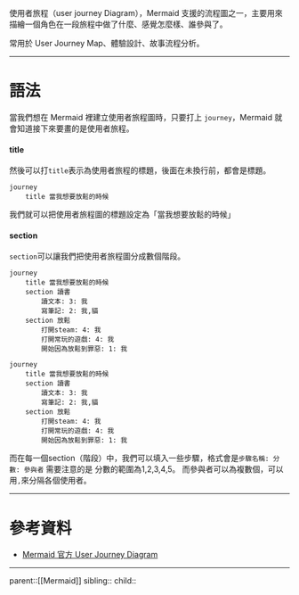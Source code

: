 使用者旅程（user journey Diagram），Mermaid 支援的流程圖之一，主要用來描繪一個角色在一段旅程中做了什麼、感覺怎麼樣、誰參與了。  

常用於 User Journey Map、體驗設計、故事流程分析。
- - -
# 語法
當我們想在 Mermaid 裡建立使用者旅程圖時，只要打上 `journey`，Mermaid 就會知道接下來要畫的是使用者旅程。

#### title
然後可以打`title`表示為使用者旅程的標題，後面在未換行前，都會是標題。
```Mermaid
journey
	title 當我想要放鬆的時候
```
我們就可以把使用者旅程圖的標題設定為「當我想要放鬆的時候」

#### section 
`section`可以讓我們把使用者旅程圖分成數個階段。
```Mermaid
journey
	title 當我想要放鬆的時候
	section 讀書
		讀文本: 3: 我
		寫筆記: 2: 我,貓
	section 放鬆
		打開steam: 4: 我
		打開常玩的遊戲: 4: 我
		開始因為放鬆到罪惡: 1: 我	
```
```mermaid
journey
	title 當我想要放鬆的時候
	section 讀書
		讀文本: 3: 我
		寫筆記: 2: 我,貓
	section 放鬆
		打開steam: 4: 我
		打開常玩的遊戲: 4: 我
		開始因為放鬆到罪惡: 1: 我	
```
而在每一個section（階段）中，我們可以填入一些步驟，格式會是`步驟名稱: 分數: 參與者`
需要注意的是
分數的範圍為1,2,3,4,5。
而參與者可以為複數個，可以用`,`來分隔各個使用者。
- - -
# 參考資料
- [Mermaid 官方 User Journey Diagram](https://mermaid.js.org/syntax/userJourney.html)
- - -
parent::[[Mermaid]]
sibling::
child::